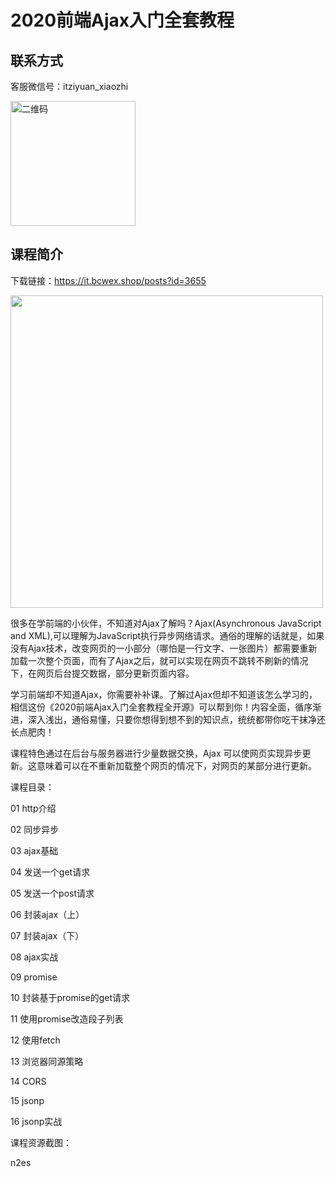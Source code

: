 # 2020前端Ajax入门全套教程

## 联系方式

客服微信号：itziyuan_xiaozhi

<img src="https://ziyuanyun.oss-cn-guangzhou.aliyuncs.com/common/20240614073449/666b82192834a.jpg" width="200" height="200" alt="二维码">

## 课程简介

下载链接：https://it.bcwex.shop/posts?id=3655

<img src="https://ziyuanyun.oss-cn-guangzhou.aliyuncs.com/yun/20240515185249/66449401869db.jpg" width="500" alt="">

  很多在学前端的小伙伴，不知道对Ajax了解吗？Ajax(Asynchronous JavaScript and XML),可以理解为JavaScript执行异步网络请求。通俗的理解的话就是，如果没有Ajax技术，改变网页的一小部分（哪怕是一行文字、一张图片）都需要重新加载一次整个页面，而有了Ajax之后，就可以实现在网页不跳转不刷新的情况下，在网页后台提交数据，部分更新页面内容。

 学习前端却不知道Ajax，你需要补补课。了解过Ajax但却不知道该怎么学习的，相信这份《2020前端Ajax入门全套教程全开源》可以帮到你！内容全面，循序渐进，深入浅出，通俗易懂，只要你想得到想不到的知识点，统统都带你吃干抹净还长点肥肉！

 课程特色通过在后台与服务器进行少量数据交换，Ajax 可以使网页实现异步更新。这意味着可以在不重新加载整个网页的情况下，对网页的某部分进行更新。

 课程目录：

 01 http介绍

 02 同步异步

 03 ajax基础

 04 发送一个get请求

 05 发送一个post请求

 06 封装ajax（上）

 07 封装ajax（下）

 08 ajax实战

 09 promise

 10 封装基于promise的get请求

 11 使用promise改造段子列表

 12 使用fetch

 13 浏览器同源策略

 14 CORS

 15 jsonp

 16 jsonp实战

 课程资源截图：

 

 

 n2es

  